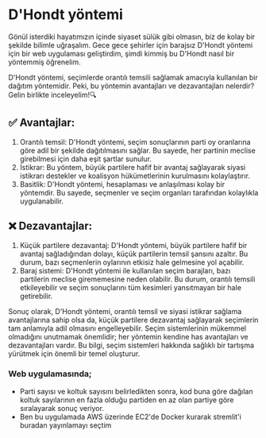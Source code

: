 # D'Hondt yöntemi

Gönül isterdiki hayatımızın içinde siyaset sülük gibi olmasın, biz de kolay bir şekilde bilimle uğraşalım. Gece gece şehirler için barajsız D'Hondt yöntemi için bir web uygulaması geliştirdim, şimdi kimmiş bu D'Hondt nasıl bir yöntemmiş öğrenelim.

D'Hondt yöntemi, seçimlerde orantılı temsili sağlamak amacıyla kullanılan bir dağıtım yöntemidir. Peki, bu yöntemin avantajları ve dezavantajları nelerdir? Gelin birlikte inceleyelim!🔍
## ✅ Avantajlar:
1. Orantılı temsil: D'Hondt yöntemi, seçim sonuçlarının parti oy oranlarına göre adil bir şekilde dağıtılmasını sağlar. Bu sayede, her partinin meclise girebilmesi için daha eşit şartlar sunulur.
2. İstikrar: Bu yöntem, büyük partilere hafif bir avantaj sağlayarak siyasi istikrarı destekler ve koalisyon hükümetlerinin kurulmasını kolaylaştırır.
3. Basitlik: D'Hondt yöntemi, hesaplaması ve anlaşılması kolay bir yöntemdir. Bu sayede, seçmenler ve seçim organları tarafından kolaylıkla uygulanabilir.
## ❌ Dezavantajlar:
1. Küçük partilere dezavantaj: D'Hondt yöntemi, büyük partilere hafif bir avantaj sağladığından dolayı, küçük partilerin temsil şansını azaltır. Bu durum, bazı seçmenlerin oylarının etkisiz hale gelmesine yol açabilir.
2. Baraj sistemi: D'Hondt yöntemi ile kullanılan seçim barajları, bazı partilerin meclise girememesine neden olabilir. Bu durum, orantılı temsili etkileyebilir ve seçim sonuçlarını tüm kesimleri yansıtmayan bir hale getirebilir.

Sonuç olarak, D'Hondt yöntemi, orantılı temsil ve siyasi istikrar sağlama avantajlarına sahip olsa da, küçük partilere dezavantaj sağlayarak seçimlerin tam anlamıyla adil olmasını engelleyebilir. Seçim sistemlerinin mükemmel olmadığını unutmamak önemlidir; her yöntemin kendine has avantajları ve dezavantajları vardır. Bu bilgi, seçim sistemleri hakkında sağlıklı bir tartışma yürütmek için önemli bir temel oluşturur.

### Web uygulamasında; 
* Parti sayısı ve koltuk sayısını belirledikten sonra, kod buna göre dağılan koltuk sayılarının en fazla olduğu partiden en az olan partiye göre sıralayarak sonuç veriyor.
* Ben bu uygulamada AWS üzerinde EC2'de Docker kurarak stremlit'i buradan yayınlamayı seçtim
